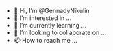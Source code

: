 - 👋 Hi, I’m @GennadyNikulin
- 👀 I’m interested in ...
- 🌱 I’m currently learning ...
- 💞️ I’m looking to collaborate on ...
- 📫 How to reach me ...

<!---
GennadyNikulin/GennadyNikulin is a ✨ special ✨ repository because its `README.md` (this file) appears on your GitHub profile.
You can click the Preview link to take a look at your changes.
--->
